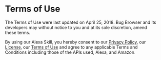 # Terms of Use
The Terms of Use were last updated on April 25, 2018. Bug Browser and its developers may without notice to you and at its sole discretion, amend these terms.

By using our Alexa Skill, you hereby consent to our [Privacy Policy](PRIVACYPOLICY.md), our [License](LICENSE.md), our [Terms of Use](TERMSOFUSE.md) and agree to any applicable Terms and Conditions including those of the APIs used, Alexa, and Amazon.
